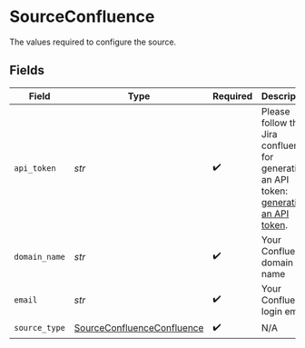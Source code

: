 # SourceConfluence

The values required to configure the source.


## Fields

| Field                                                                                                                                                                                                    | Type                                                                                                                                                                                                     | Required                                                                                                                                                                                                 | Description                                                                                                                                                                                              | Example                                                                                                                                                                                                  |
| -------------------------------------------------------------------------------------------------------------------------------------------------------------------------------------------------------- | -------------------------------------------------------------------------------------------------------------------------------------------------------------------------------------------------------- | -------------------------------------------------------------------------------------------------------------------------------------------------------------------------------------------------------- | -------------------------------------------------------------------------------------------------------------------------------------------------------------------------------------------------------- | -------------------------------------------------------------------------------------------------------------------------------------------------------------------------------------------------------- |
| `api_token`                                                                                                                                                                                              | *str*                                                                                                                                                                                                    | :heavy_check_mark:                                                                                                                                                                                       | Please follow the Jira confluence for generating an API token: <a href="https://support.atlassian.com/atlassian-account/docs/manage-api-tokens-for-your-atlassian-account/">generating an API token</a>. |                                                                                                                                                                                                          |
| `domain_name`                                                                                                                                                                                            | *str*                                                                                                                                                                                                    | :heavy_check_mark:                                                                                                                                                                                       | Your Confluence domain name                                                                                                                                                                              |                                                                                                                                                                                                          |
| `email`                                                                                                                                                                                                  | *str*                                                                                                                                                                                                    | :heavy_check_mark:                                                                                                                                                                                       | Your Confluence login email                                                                                                                                                                              | abc@example.com                                                                                                                                                                                          |
| `source_type`                                                                                                                                                                                            | [SourceConfluenceConfluence](../../models/shared/sourceconfluenceconfluence.md)                                                                                                                          | :heavy_check_mark:                                                                                                                                                                                       | N/A                                                                                                                                                                                                      |                                                                                                                                                                                                          |
